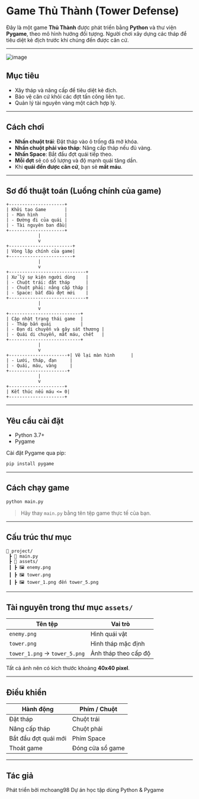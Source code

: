 
# Game Thủ Thành (Tower Defense)

Đây là một game **Thủ Thành** được phát triển bằng **Python** và thư viện **Pygame**, theo mô hình hướng đối tượng. Người chơi xây dựng các tháp để tiêu diệt kẻ địch trước khi chúng đến được căn cứ.

---
![image](https://github.com/user-attachments/assets/55ec2c66-3a27-46c2-ae98-4cfbd8c45117)

## Mục tiêu

- Xây tháp và nâng cấp để tiêu diệt kẻ địch.
- Bảo vệ căn cứ khỏi các đợt tấn công liên tục.
- Quản lý tài nguyên vàng một cách hợp lý.

---

## Cách chơi

- **Nhấn chuột trái**: Đặt tháp vào ô trống đã mở khóa.
- **Nhấn chuột phải vào tháp**: Nâng cấp tháp nếu đủ vàng.
- **Nhấn Space**: Bắt đầu đợt quái tiếp theo.
- **Mỗi đợt** sẽ có số lượng và độ mạnh quái tăng dần.
- Khi **quái đến được căn cứ**, bạn sẽ **mất máu**.

---

## Sơ đồ thuật toán (Luồng chính của game)

```text
+---------------------+
| Khởi tạo Game       |
| - Màn hình          |
| - Đường đi của quái |
| - Tài nguyên ban đầu|
+---------------------+
            |
            v
+------------------------+
| Vòng lặp chính của game|
+------------------------+
            |
            v
+-----------------------------+
| Xử lý sự kiện người dùng    |
| - Chuột trái: đặt tháp      |
| - Chuột phải: nâng cấp tháp |
| - Space: bắt đầu đợt mới    |
+-----------------------------+
            |
            v
+---------------------------+
| Cập nhật trạng thái game  |
| - Tháp bắn quái           |
| - Đạn di chuyển và gây sát thương |
| - Quái di chuyển, mất máu, chết   |
+---------------------------+
            |
            v
+----------------------+| Vẽ lại màn hình      |
| - Lưới, tháp, đạn     |
| - Quái, máu, vàng     |
+----------------------+
            |
            v
+---------------------+
| Kết thúc nếu máu <= 0|
+---------------------+
```

---

## Yêu cầu cài đặt

- Python 3.7+
- Pygame

Cài đặt Pygame qua pip:

```bash
pip install pygame
```

---

## Cách chạy game

```bash
python main.py
```

> Hãy thay `main.py` bằng tên tệp game thực tế của bạn.

---

## Cấu trúc thư mục

```
📁 project/
 ┣ 📄 main.py
 ┣ 📁 assets/
 ┃ ┣ 🖼️ enemy.png
 ┃ ┣ 🖼️ tower.png
 ┃ ┣ 🖼️ tower_1.png đến tower_5.png
```

---

## Tài nguyên trong thư mục `assets/`

| Tên tệp             | Vai trò              |
|---------------------|----------------------|
| `enemy.png`         | Hình quái vật        |
| `tower.png`         | Hình tháp mặc định   |
| `tower_1.png` → `tower_5.png` | Ảnh tháp theo cấp độ |

Tất cả ảnh nên có kích thước khoảng **40x40 pixel**.

---

## Điều khiển

| Hành động                | Phím / Chuột         |
|--------------------------|----------------------|
| Đặt tháp                 | Chuột trái           |
| Nâng cấp tháp            | Chuột phải           |
| Bắt đầu đợt quái mới     | Phím Space           |
| Thoát game               | Đóng cửa sổ game     |

---

## Tác giả

Phát triển bởi mchoang98 
Dự án học tập dùng Python & Pygame  

